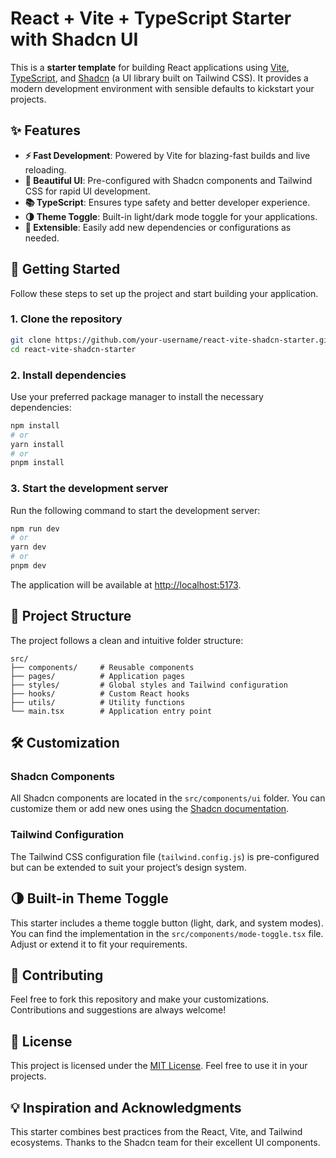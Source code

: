 # React + Vite + TypeScript Starter with Shadcn UI

This is a **starter template** for building React applications using [Vite](https://vitejs.dev/), [TypeScript](https://www.typescriptlang.org/), and [Shadcn](https://shadcn.dev/) (a UI library built on Tailwind CSS). It provides a modern development environment with sensible defaults to kickstart your projects.

## ✨ Features

-  **⚡ Fast Development**: Powered by Vite for blazing-fast builds and live reloading.
-  **🎨 Beautiful UI**: Pre-configured with Shadcn components and Tailwind CSS for rapid UI development.
-  **📚 TypeScript**: Ensures type safety and better developer experience.
-  **🌗 Theme Toggle**: Built-in light/dark mode toggle for your applications.
-  **🔌 Extensible**: Easily add new dependencies or configurations as needed.

## 🚀 Getting Started

Follow these steps to set up the project and start building your application.

### 1. Clone the repository

```bash
git clone https://github.com/your-username/react-vite-shadcn-starter.git
cd react-vite-shadcn-starter
```

### 2. Install dependencies

Use your preferred package manager to install the necessary dependencies:

```bash
npm install
# or
yarn install
# or
pnpm install
```

### 3. Start the development server

Run the following command to start the development server:

```bash
npm run dev
# or
yarn dev
# or
pnpm dev
```

The application will be available at [http://localhost:5173](http://localhost:5173).

## 📂 Project Structure

The project follows a clean and intuitive folder structure:

```plaintext
src/
├── components/     # Reusable components
├── pages/          # Application pages
├── styles/         # Global styles and Tailwind configuration
├── hooks/          # Custom React hooks
├── utils/          # Utility functions
└── main.tsx        # Application entry point
```

## 🛠️ Customization

### Shadcn Components

All Shadcn components are located in the `src/components/ui` folder. You can customize them or add new ones using the [Shadcn documentation](https://shadcn.dev/).

### Tailwind Configuration

The Tailwind CSS configuration file (`tailwind.config.js`) is pre-configured but can be extended to suit your project’s design system.

## 🌗 Built-in Theme Toggle

This starter includes a theme toggle button (light, dark, and system modes). You can find the implementation in the `src/components/mode-toggle.tsx` file. Adjust or extend it to fit your requirements.

## 🤝 Contributing

Feel free to fork this repository and make your customizations. Contributions and suggestions are always welcome!

## 📄 License

This project is licensed under the [MIT License](./LICENSE). Feel free to use it in your projects.

## 💡 Inspiration and Acknowledgments

This starter combines best practices from the React, Vite, and Tailwind ecosystems. Thanks to the Shadcn team for their excellent UI components.
